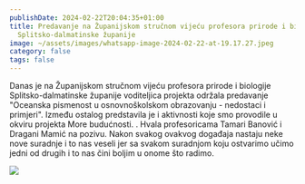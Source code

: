 ```yaml
---
publishDate: 2024-02-22T20:04:35+01:00
title: Predavanje na Županijskom stručnom vijeću profesora prirode i biologije
  Splitsko-dalmatinske županije
image: ~/assets/images/whatsapp-image-2024-02-22-at-19.17.27.jpeg
category: false
tags: false
---
```

Danas je na Županijskom stručnom vijeću profesora prirode i biologije Splitsko-dalmatinske županije voditeljica projekta održala predavanje "Oceanska pismenost u osnovnoškolskom obrazovanju - nedostaci i primjeri". Između ostalog predstavila je i aktivnosti koje smo provodile u okviru projekta More budućnosti. . Hvala profesoricama Tamari Banović i Dragani Mamić na pozivu. Nakon svakog ovakvog događaja nastaju neke nove suradnje i to nas veseli jer sa svakom suradnjom koju ostvarimo učimo jedni od drugih i to nas čini boljim u onome što radimo.

![](~/assets/images/whatsapp-image-2024-02-22-at-19.17.35.jpeg)